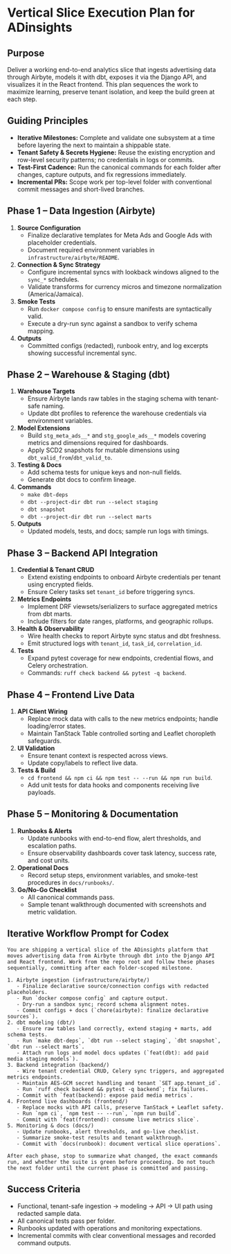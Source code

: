# Vertical Slice Execution Plan for ADinsights

## Purpose
Deliver a working end-to-end analytics slice that ingests advertising data through Airbyte, models it with dbt, exposes it via the Django API, and visualizes it in the React frontend. This plan sequences the work to maximize learning, preserve tenant isolation, and keep the build green at each step.

## Guiding Principles
- **Iterative Milestones:** Complete and validate one subsystem at a time before layering the next to maintain a shippable state.
- **Tenant Safety & Secrets Hygiene:** Reuse the existing encryption and row-level security patterns; no credentials in logs or commits.
- **Test-First Cadence:** Run the canonical commands for each folder after changes, capture outputs, and fix regressions immediately.
- **Incremental PRs:** Scope work per top-level folder with conventional commit messages and short-lived branches.

## Phase 1 – Data Ingestion (Airbyte)
1. **Source Configuration**
   - Finalize declarative templates for Meta Ads and Google Ads with placeholder credentials.
   - Document required environment variables in `infrastructure/airbyte/README`.
2. **Connection & Sync Strategy**
   - Configure incremental syncs with lookback windows aligned to the `sync_*` schedules.
   - Validate transforms for currency micros and timezone normalization (America/Jamaica).
3. **Smoke Tests**
   - Run `docker compose config` to ensure manifests are syntactically valid.
   - Execute a dry-run sync against a sandbox to verify schema mapping.
4. **Outputs**
   - Committed configs (redacted), runbook entry, and log excerpts showing successful incremental sync.

## Phase 2 – Warehouse & Staging (dbt)
1. **Warehouse Targets**
   - Ensure Airbyte lands raw tables in the staging schema with tenant-safe naming.
   - Update dbt profiles to reference the warehouse credentials via environment variables.
2. **Model Extensions**
   - Build `stg_meta_ads__*` and `stg_google_ads__*` models covering metrics and dimensions required for dashboards.
   - Apply SCD2 snapshots for mutable dimensions using `dbt_valid_from`/`dbt_valid_to`.
3. **Testing & Docs**
   - Add schema tests for unique keys and non-null fields.
   - Generate dbt docs to confirm lineage.
4. **Commands**
   - `make dbt-deps`
   - `dbt --project-dir dbt run --select staging`
   - `dbt snapshot`
   - `dbt --project-dir dbt run --select marts`
5. **Outputs**
   - Updated models, tests, and docs; sample run logs with timings.

## Phase 3 – Backend API Integration
1. **Credential & Tenant CRUD**
   - Extend existing endpoints to onboard Airbyte credentials per tenant using encrypted fields.
   - Ensure Celery tasks set `tenant_id` before triggering syncs.
2. **Metrics Endpoints**
   - Implement DRF viewsets/serializers to surface aggregated metrics from dbt marts.
   - Include filters for date ranges, platforms, and geographic rollups.
3. **Health & Observability**
   - Wire health checks to report Airbyte sync status and dbt freshness.
   - Emit structured logs with `tenant_id`, `task_id`, `correlation_id`.
4. **Tests**
   - Expand pytest coverage for new endpoints, credential flows, and Celery orchestration.
   - Commands: `ruff check backend && pytest -q backend`.

## Phase 4 – Frontend Live Data
1. **API Client Wiring**
   - Replace mock data with calls to the new metrics endpoints; handle loading/error states.
   - Maintain TanStack Table controlled sorting and Leaflet choropleth safeguards.
2. **UI Validation**
   - Ensure tenant context is respected across views.
   - Update copy/labels to reflect live data.
3. **Tests & Build**
   - `cd frontend && npm ci && npm test -- --run && npm run build`.
   - Add unit tests for data hooks and components receiving live payloads.

## Phase 5 – Monitoring & Documentation
1. **Runbooks & Alerts**
   - Update runbooks with end-to-end flow, alert thresholds, and escalation paths.
   - Ensure observability dashboards cover task latency, success rate, and cost units.
2. **Operational Docs**
   - Record setup steps, environment variables, and smoke-test procedures in `docs/runbooks/`.
3. **Go/No-Go Checklist**
   - All canonical commands pass.
   - Sample tenant walkthrough documented with screenshots and metric validation.

## Iterative Workflow Prompt for Codex
```
You are shipping a vertical slice of the ADinsights platform that moves advertising data from Airbyte through dbt into the Django API and React frontend. Work from the repo root and follow these phases sequentially, committing after each folder-scoped milestone.

1. Airbyte ingestion (infrastructure/airbyte/)
   - Finalize declarative source/connection configs with redacted placeholders.
   - Run `docker compose config` and capture output.
   - Dry-run a sandbox sync; record schema alignment notes.
   - Commit configs + docs (`chore(airbyte): finalize declarative sources`).
2. dbt modeling (dbt/)
   - Ensure raw tables land correctly, extend staging + marts, add schema tests.
   - Run `make dbt-deps`, `dbt run --select staging`, `dbt snapshot`, `dbt run --select marts`.
   - Attach run logs and model docs updates (`feat(dbt): add paid media staging models`).
3. Backend integration (backend/)
   - Wire tenant credential CRUD, Celery sync triggers, and aggregated metrics endpoints.
   - Maintain AES-GCM secret handling and tenant `SET app.tenant_id`.
   - Run `ruff check backend && pytest -q backend`; fix failures.
   - Commit with `feat(backend): expose paid media metrics`.
4. Frontend live dashboards (frontend/)
   - Replace mocks with API calls, preserve TanStack + Leaflet safety.
   - Run `npm ci`, `npm test -- --run`, `npm run build`.
   - Commit with `feat(frontend): consume live metrics slice`.
5. Monitoring & docs (docs/)
   - Update runbooks, alert thresholds, and go-live checklist.
   - Summarize smoke-test results and tenant walkthrough.
   - Commit with `docs(runbook): document vertical slice operations`.

After each phase, stop to summarize what changed, the exact commands run, and whether the suite is green before proceeding. Do not touch the next folder until the current phase is committed and passing.
```

## Success Criteria
- Functional, tenant-safe ingestion → modeling → API → UI path using redacted sample data.
- All canonical tests pass per folder.
- Runbooks updated with operations and monitoring expectations.
- Incremental commits with clear conventional messages and recorded command outputs.
